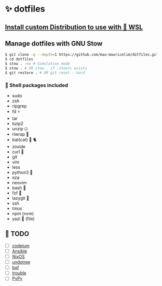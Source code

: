 # ✨ dotfiles

## [Install custom Distribution to use with 🐧 WSL](docs%2Fwsl.md)

## Manage dotfiles with GNU Stow
```bash
$ git clone -q --depth=1 https://github.com/mau-mauricelim/dotfiles.git
$ cd dotfiles
$ stow . -nv # Simulation mode
$ stow . # OR stow . if .stowrc exists
$ git restore . # OR git reset --hard
```

### 🐚 Shell packages included
- sudo
- zsh
- ripgrep
- fd ⚡
- tar
- bzip2
- unzip 🤐
- rlwrap 🌯
- bat(cat) 🦇 🐈
- zoxide
- curl 🥌
- git
- vim
- less
- python3 🐍
- eza
- neovim
- bash 👊
- fzf 🌸
- lazygit 🦥
- ssh
- tmux
- npm (nvm)
- yazi 🦆 (file)

## 📝 TODO
- [ ] [codeium](https://github.com/Exafunction/codeium.vim)
- [ ] [Ansible](https://www.ansible.com/)
- [ ] [NixOS](https://nixos.org/)
- [ ] [undotree](https://github.com/mbbill/undotree)
- [ ] [bqf](https://github.com/kevinhwang91/nvim-bqf)
- [ ] [trouble](https://github.com/folke/trouble.nvim)
- [ ] [PyPy](https://pypy.org/)
